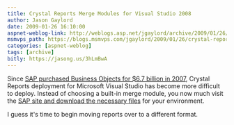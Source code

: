 ```yaml
---
title: Crystal Reports Merge Modules for Visual Studio 2008
author: Jason Gaylord
date: 2009-01-26 16:10:00
aspnet-weblog-link: http://weblogs.asp.net/jgaylord/archive/2009/01/26/crystal-reports-merge-modules-for-visual-studio-2008.aspx
msmvps_path: https://blogs.msmvps.com/jgaylord/2009/01/26/crystal-reports-merge-modules-for-visual-studio-2008/
categories: [aspnet-weblog]
tags: [archive]
bitly: https://jasong.us/3hLmBwA
---
```


Since [SAP purchased Business Objects for $6.7 billion in 2007](http://www.internetnews.com/bus-news/article.php/3703886), Crystal Reports deployment for Microsoft Visual Studio has become more difficult to deploy. Instead of choosing a built-in merge module, you now much visit the [SAP site and download the necessary files](http://service.sap.com/sap/bc/bsp/spn/bobj_download/main.htm) for your environment.

I guess it's time to begin moving reports over to a different format.